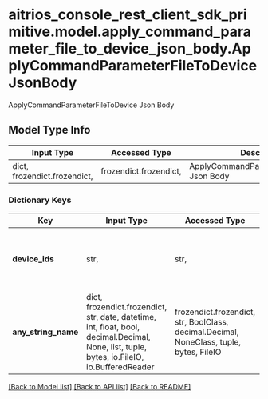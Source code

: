 # aitrios_console_rest_client_sdk_primitive.model.apply_command_parameter_file_to_device_json_body.ApplyCommandParameterFileToDeviceJsonBody

ApplyCommandParameterFileToDevice Json Body

## Model Type Info
Input Type | Accessed Type | Description | Notes
------------ | ------------- | ------------- | -------------
dict, frozendict.frozendict,  | frozendict.frozendict,  | ApplyCommandParameterFileToDevice Json Body | 

### Dictionary Keys
Key | Input Type | Accessed Type | Description | Notes
------------ | ------------- | ------------- | ------------- | -------------
**device_ids** | str,  | str,  | Specify multiple device IDs separated by commas. | 
**any_string_name** | dict, frozendict.frozendict, str, date, datetime, int, float, bool, decimal.Decimal, None, list, tuple, bytes, io.FileIO, io.BufferedReader | frozendict.frozendict, str, BoolClass, decimal.Decimal, NoneClass, tuple, bytes, FileIO | any string name can be used but the value must be the correct type | [optional]

[[Back to Model list]](../../README.md#documentation-for-models) [[Back to API list]](../../README.md#documentation-for-api-endpoints) [[Back to README]](../../README.md)

